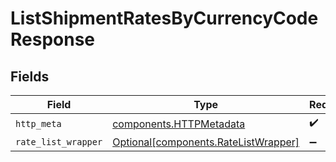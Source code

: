 # ListShipmentRatesByCurrencyCodeResponse


## Fields

| Field                                                                              | Type                                                                               | Required                                                                           | Description                                                                        |
| ---------------------------------------------------------------------------------- | ---------------------------------------------------------------------------------- | ---------------------------------------------------------------------------------- | ---------------------------------------------------------------------------------- |
| `http_meta`                                                                        | [components.HTTPMetadata](../../models/components/httpmetadata.md)                 | :heavy_check_mark:                                                                 | N/A                                                                                |
| `rate_list_wrapper`                                                                | [Optional[components.RateListWrapper]](../../models/components/ratelistwrapper.md) | :heavy_minus_sign:                                                                 | N/A                                                                                |